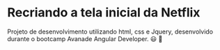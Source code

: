 # Recriando a tela inicial da Netflix

Projeto de desenvolvimento utilizando html, css e Jquery, desenvolvido durante o bootcamp Avanade Angular Developer. :smiley: :rocket:



